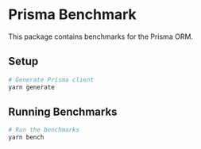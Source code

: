 # Prisma Benchmark

This package contains benchmarks for the Prisma ORM.

## Setup

```bash
# Generate Prisma client
yarn generate
```

## Running Benchmarks

```bash
# Run the benchmarks
yarn bench
```

